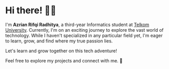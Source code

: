 # Hi there! 👋😆

I'm **Azrian Rifqi Radhitya**, a third-year Informatics student at [Telkom University](https://telkomuniversity.ac.id/en). Currently, I'm on an exciting journey to explore the vast world of technology. While I haven't specialized in any particular field yet, I'm eager to learn, grow, and find where my true passion lies.

Let's learn and grow together on this tech adventure!

Feel free to explore my projects and connect with me. 🚀
